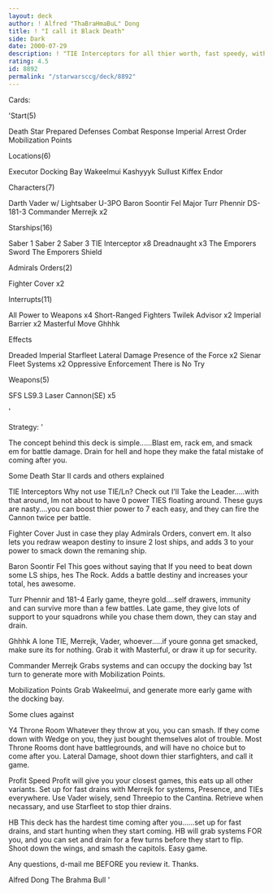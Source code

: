 ```yaml
---
layout: deck
author: ! Alfred "ThaBraHmaBuL" Dong
title: ! "I call it Black Death"
side: Dark
date: 2000-07-29
description: ! "TIE Interceptors for all thier worth, fast speedy, with retrieval and all."
rating: 4.5
id: 8892
permalink: "/starwarsccg/deck/8892"
---
```

Cards: 

'Start(5)

Death Star
Prepared Defenses
Combat Response
Imperial Arrest Order
Mobilization Points

Locations(6)

Executor Docking Bay
Wakeelmui
Kashyyyk
Sullust
Kiffex
Endor


Characters(7)

Darth Vader w/ Lightsaber
U-3PO
Baron Soontir Fel
Major Turr Phennir
DS-181-3
Commander Merrejk x2

Starships(16)

Saber 1
Saber 2
Saber 3
TIE Interceptor x8
Dreadnaught x3
The Emporers Sword
The Emporers Shield

Admirals Orders(2)

Fighter Cover x2

Interrupts(11)

All Power to Weapons x4
Short-Ranged Fighters
Twilek Advisor x2
Imperial Barrier x2
Masterful Move
Ghhhk

Effects

Dreaded Imperial Starfleet
Lateral Damage
Presence of the Force x2
Sienar Fleet Systems x2
Oppressive Enforcement
There is No Try

Weapons(5)

SFS LS9.3 Laser Cannon(SE) x5






'

Strategy: '

The concept behind this deck is simple......Blast em, rack em, and smack em for battle damage. Drain for hell and hope they make the fatal mistake of coming after you.

Some Death Star II cards and others explained


TIE Interceptors Why not use TIE/Ln? Check out I'll Take the Leader.....with that around, Im not about to have 0 power TIES floating around. These guys are nasty....you can boost thier power to 7 each easy, and they can fire the Cannon twice per battle.

Fighter Cover Just in case they play Admirals Orders, convert em. It also lets you redraw weapon destiny to insure 2 lost ships, and adds 3 to your power to smack down the remaning ship.

Baron Soontir Fel This goes without saying that If you need to beat down some LS ships, hes The Rock. Adds a battle destiny and increases your total, hes awesome.

Turr Phennir and 181-4 Early game, theyre gold....self drawers, immunity and can survive more than a few battles. Late game, they give lots of support to your squadrons while you chase them down, they can stay and drain.

Ghhhk A lone TIE, Merrejk, Vader, whoever.....if youre gonna get smacked, make sure its for nothing. Grab it with Masterful, or draw it up for security.

Commander Merrejk Grabs systems and can occupy the docking bay 1st turn to generate more with Mobilization Points.

Mobilization Points Grab Wakeelmui, and generate more early game with the docking bay.


Some clues against

Y4 Throne Room Whatever they throw at you, you can smash. If they come down with Wedge on you, they just bought themselves alot of trouble. Most Throne Rooms dont have battlegrounds, and will have no choice but to come after you. Lateral Damage, shoot down thier starfighters, and call it game.

Profit Speed Profit will give you your closest games, this eats up all other variants. Set up for fast drains with Merrejk for systems, Presence, and TIEs everywhere. Use Vader wisely, send Threepio to the Cantina. Retrieve when necassary, and use Starfleet to stop thier drains.

HB This deck has the hardest time coming after you......set up for fast drains, and start hunting when they start coming. HB will grab systems FOR you, and you can set and drain for a few turns before they start to flip. Shoot down the wings, and smash the capitols. Easy game.


Any questions, d-mail me BEFORE you review it. Thanks.


Alfred Dong
The Brahma Bull
'
